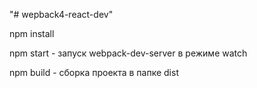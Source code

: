 "# wepback4-react-dev" 

npm install

npm start - запуск webpack-dev-server в режиме watch

npm build - сборка проекта в папке dist
